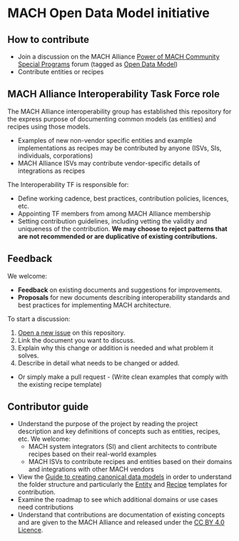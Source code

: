 
# MACH Open Data Model initiative

## How to contribute
- Join a discussion on the MACH Alliance [Power of MACH Community Special Programs](https://community.machalliance.org/home/forum/boards/special-programs-ous) forum (tagged as [Open Data Model](https://community.machalliance.org/home/forum/boards/special-programs-ous?topicId=684876b4b4047405d2cd909e&topicName=Open%20Data%20Model))
- Contribute entities or recipes

## MACH Alliance Interoperability Task Force role
The MACH Alliance interoperability group has established this repository for the express purpose of documenting common models (as entities) and recipes using those models.

- Examples of new non-vendor specific entities and example implementations as recipes may be contributed by anyone (ISVs, SIs, individuals, corporations)
- MACH Alliance ISVs may contribute vendor-specific details of integrations as recipes

The Interoperability TF is responsible for:
- Define working cadence, best practices, contribution policies, licences, etc.
- Appointing TF members from among MACH Alliance membership
- Setting contribution guidelines, including vetting the validity and uniqueness of the contribution. **We may choose to reject patterns that are not recommended or are duplicative of existing contributions.**
 
## Feedback

We welcome:

* **Feedback** on existing documents and suggestions for improvements.
* **Proposals** for new documents describing interoperability standards and best practices for implementing MACH architecture.

To start a discussion:
1. [Open a new issue](https://github.com/machalliance/standards/issues/new) on this repository.
2. Link the document you want to discuss.
3. Explain why this change or addition is needed and what problem it solves.
4. Describe in detail what needs to be changed or added.

- Or simply make a pull request - (Write clean examples that comply with the existing recipe template)
 
## Contributor guide
- Understand the purpose of the project by reading the project description and key definitions of concepts such as entities, recipes, etc. We welcome: 
  - MACH system integrators (SI) and client architects to contribute recipes based on their real-world examples
  - MACH ISVs to contribute recipes and entities based on their domains and integrations with other MACH vendors
- View the [Guide to creating canonical data models](templates/creating-canonical-data-models.md) in order to understand the folder structure and particularly the [Entity](templates/master-entity-template.md) and [Recipe](templates/master-recipe-template.md) templates for contribution.
- Examine the roadmap to see which additional domains or use cases need contributions
- Understand that contributions are documentation of existing concepts and are given to the MACH Alliance and released under the [CC BY 4.0 Licence](LICENCE).
